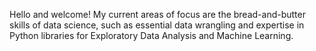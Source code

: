 Hello and welcome! My current areas of focus are the bread-and-butter skills of data science, such as essential data wrangling and expertise in Python libraries for Exploratory Data Analysis and Machine Learning. 
